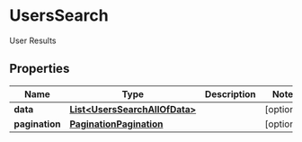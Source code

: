 

# UsersSearch

User Results

## Properties

| Name | Type | Description | Notes |
|------------ | ------------- | ------------- | -------------|
|**data** | [**List&lt;UsersSearchAllOfData&gt;**](UsersSearchAllOfData.md) |  |  [optional] |
|**pagination** | [**PaginationPagination**](PaginationPagination.md) |  |  [optional] |



